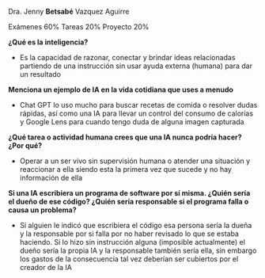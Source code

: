 Dra. Jenny **Betsabé** Vazquez Aguirre

Exámenes 60%
Tareas 20%
Proyecto 20%

**¿Qué es la inteligencia?**
- Es la capacidad de razonar, conectar y brindar ideas relacionadas partiendo de una instrucción sin usar ayuda externa (humana) para dar un resultado

**Menciona un ejemplo de IA en la vida cotidiana que uses a menudo**
- Chat GPT lo uso mucho para buscar recetas de comida o resolver dudas rápidas, así como una IA para llevar un control del consumo de calorías y Google Lens para cuando tengo duda de alguna imagen capturada

**¿Qué tarea o actividad humana crees que una IA nunca podría hacer? ¿Por qué?**
- Operar a un ser vivo sin supervisión humana o atender una situación y reaccionar a ella siendo esta la primera vez que sucede y no hay información de ella

**Si una IA escribiera un programa de software por sí misma. ¿Quién sería el dueño de ese código? ¿Quién sería responsable si el programa falla o causa un problema?**
- Si alguien le indicó que escribiera el código esa persona sería la dueña y la responsable por si falla por no haber revisado lo que se estaba haciendo. Si lo hizo sin instrucción alguna (imposible actualmente) el dueño sería la propia IA y la responsable también sería ella, sin embargo los gastos de la consecuencia tal vez deberían ser cubiertos por el creador de la IA